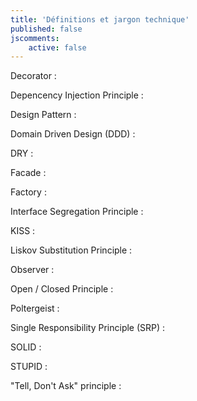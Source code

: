 ```yaml
---
title: 'Définitions et jargon technique'
published: false
jscomments:
    active: false
---
```


Decorator
:    

Depencency Injection Principle
:    

Design Pattern
:    

Domain Driven Design (DDD)
:    

DRY
:    

Facade
:    

Factory
:    

Interface Segregation Principle
:    

KISS
:    

Liskov Substitution Principle
:    

Observer
:    

Open / Closed Principle
:    

Poltergeist
:    

Single Responsibility Principle (SRP)
:    

SOLID
:    

STUPID
:    

"Tell, Don't Ask" principle
:    